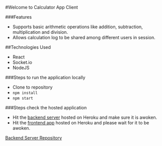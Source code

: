 #Welcome to Calculator App Client

###Features
* Supports basic arithmetic operations like addition, subtraction, multiplication and division.
* Allows calculation log to be shared among different users in session.

##Technologies Used
* React
* Socket.io
* NodeJS

###Steps to run the application locally
* Clone to repository
* `npm install`
* `npm start`

###Steps check the hosted application
* Hit the [backend server](https://calculator-app-server.herokuapp.com/) hosted on Heroku and make sure it is awoken.
* Hit the [frontend app](https://calculator-app-client.herokuapp.com/) hosted on Heroku and please wait for it to be awoken.

[Backend Server Repository](https://github.com/swapnilblues/calculator-app-server)